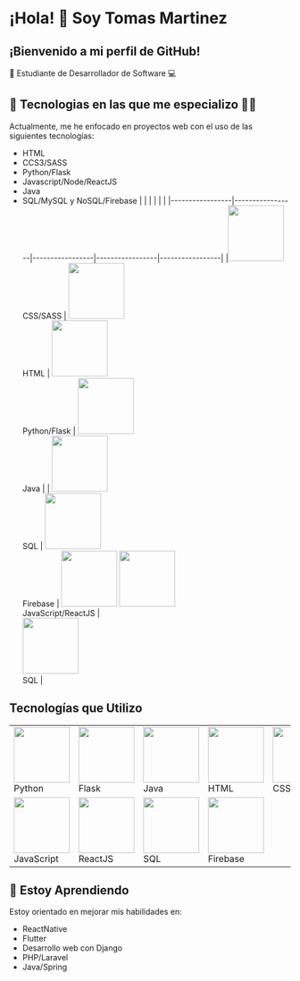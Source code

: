 # ¡Hola! 👋 Soy Tomas Martinez

## ¡Bienvenido a mi perfil de GitHub! 

📒 Estudiante de Desarrollador de Software 💻

## 📝 Tecnologias en las que me especializo 👨‍💻 

Actualmente, me he enfocado en proyectos web con el uso de las siguientes tecnologías:

- HTML 
- CCS3/SASS
- Python/Flask
- Javascript/Node/ReactJS
- Java
- SQL/MySQL y NoSQL/Firebase
|                 |                 |                 |                 |                 |
|-----------------|-----------------|-----------------|-----------------|-----------------|
|<img src="https://upload.wikimedia.org/wikipedia/commons/d/d5/CSS3_logo_and_wordmark.svg" width="100" height="100"><br>CSS/SASS | <img src="https://www.w3.org/html/logo/downloads/HTML5_Logo_512.png" width="100" height="100">  <br>HTML | <img src="https://upload.wikimedia.org/wikipedia/commons/thumb/c/c3/Python-logo-notext.svg/1200px-Python-logo-notext.svg.png" width="100" height="100">  <br>Python/Flask | <img src="https://upload.wikimedia.org/wikipedia/en/thumb/3/30/Java_programming_language_logo.svg/1200px-Java_programming_language_logo.svg.png" width="100" height="100"> <br>Java | 
| <img src="https://firebase.google.com/downloads/brand-guidelines/PNG/logo-vertical.png" width="100" height="100"> <br>SQL | <img src="https://firebase.google.com/downloads/brand-guidelines/PNG/logo-vertical.png" width="100" height="100"> <br>Firebase |  <img src="https://upload.wikimedia.org/wikipedia/commons/9/99/Unofficial_JavaScript_logo_2.svg" width="100" height="100"> <img src="https://upload.wikimedia.org/wikipedia/commons/a/a7/React-icon.svg" width="100" height="100"> <br>JavaScript/ReactJS |  
<img src="https://upload.wikimedia.org/wikipedia/commons/2/29/Postgresql_elephant.svg" width="100" height="100"><br>SQL |

## Tecnologías que Utilizo

|                 |                 |                 |                 |                 |
|-----------------|-----------------|-----------------|-----------------|-----------------|
| <img src="https://www.python.org/static/community_logos/python-logo.png" width="100" height="100"><br>Python | <img src="https://flask.palletsprojects.com/en/2.0.x/_static/flask-icon.png" width="100" height="100"><br>Flask | <img src="https://upload.wikimedia.org/wikipedia/en/thumb/3/30/Java_programming_language_logo.svg/1200px-Java_programming_language_logo.svg.png" width="100" height="100"><br>Java | <img src="https://www.w3.org/html/logo/downloads/HTML5_Logo_512.png" width="100" height="100"><br>HTML | <img src="https://upload.wikimedia.org/wikipedia/commons/d/d5/CSS3_logo_and_wordmark.svg" width="100" height="100"><br>CSS |
| <img src="https://upload.wikimedia.org/wikipedia/commons/9/99/Unofficial_JavaScript_logo_2.svg" width="100" height="100"><br>JavaScript | <img src="https://upload.wikimedia.org/wikipedia/commons/a/a7/React-icon.svg" width="100" height="100"><br>ReactJS | <img src="https://upload.wikimedia.org/wikipedia/commons/2/29/Postgresql_elephant.svg" width="100" height="100"><br>SQL | <img src="https://firebase.google.com/downloads/brand-guidelines/PNG/logo-vertical.png" width="100" height="100"><br>Firebase | |




## 🌱 Estoy Aprendiendo

Estoy orientado en mejorar mis habilidades en:

- ReactNative
- Flutter
- Desarrollo web con Django
- PHP/Laravel
- Java/Spring


